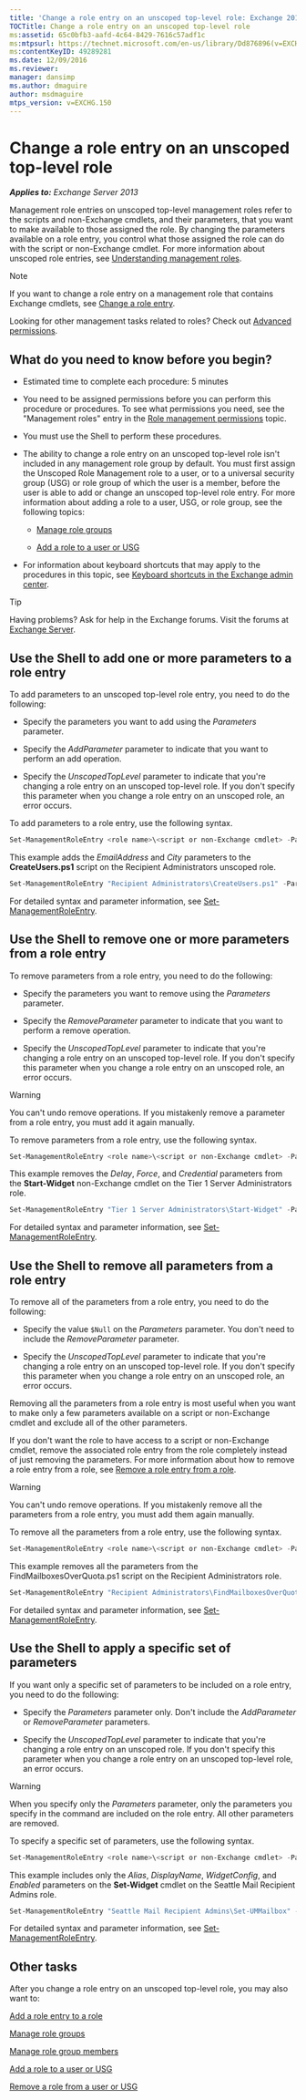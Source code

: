 ```yaml
---
title: 'Change a role entry on an unscoped top-level role: Exchange 2013 Help'
TOCTitle: Change a role entry on an unscoped top-level role
ms:assetid: 65c0bfb3-aafd-4c64-8429-7616c57adf1c
ms:mtpsurl: https://technet.microsoft.com/en-us/library/Dd876896(v=EXCHG.150)
ms:contentKeyID: 49289281
ms.date: 12/09/2016
ms.reviewer: 
manager: dansimp
ms.author: dmaguire
author: msdmaguire
mtps_version: v=EXCHG.150
---
```


# Change a role entry on an unscoped top-level role

_**Applies to:** Exchange Server 2013_

Management role entries on unscoped top-level management roles refer to the scripts and non-Exchange cmdlets, and their parameters, that you want to make available to those assigned the role. By changing the parameters available on a role entry, you control what those assigned the role can do with the script or non-Exchange cmdlet. For more information about unscoped role entries, see [Understanding management roles](understanding-management-roles-exchange-2013-help.md).

> [!NOTE]
> If you want to change a role entry on a management role that contains Exchange cmdlets, see <A href="change-a-role-entry-exchange-2013-help.md">Change a role entry</A>.

Looking for other management tasks related to roles? Check out [Advanced permissions](advanced-permissions-exchange-2013-help.md).

## What do you need to know before you begin?

- Estimated time to complete each procedure: 5 minutes

- You need to be assigned permissions before you can perform this procedure or procedures. To see what permissions you need, see the "Management roles" entry in the [Role management permissions](role-management-permissions-exchange-2013-help.md) topic.

- You must use the Shell to perform these procedures.

- The ability to change a role entry on an unscoped top-level role isn't included in any management role group by default. You must first assign the Unscoped Role Management role to a user, or to a universal security group (USG) or role group of which the user is a member, before the user is able to add or change an unscoped top-level role entry. For more information about adding a role to a user, USG, or role group, see the following topics:

  - [Manage role groups](manage-role-groups-exchange-2013-help.md)

  - [Add a role to a user or USG](add-a-role-to-a-user-or-usg-exchange-2013-help.md)

- For information about keyboard shortcuts that may apply to the procedures in this topic, see [Keyboard shortcuts in the Exchange admin center](keyboard-shortcuts-in-the-exchange-admin-center-2013-help.md).

> [!TIP]
> Having problems? Ask for help in the Exchange forums. Visit the forums at [Exchange Server](https://go.microsoft.com/fwlink/p/?linkid=60612).

## Use the Shell to add one or more parameters to a role entry

To add parameters to an unscoped top-level role entry, you need to do the following:

- Specify the parameters you want to add using the *Parameters* parameter.

- Specify the *AddParameter* parameter to indicate that you want to perform an add operation.

- Specify the *UnscopedTopLevel* parameter to indicate that you're changing a role entry on an unscoped top-level role. If you don't specify this parameter when you change a role entry on an unscoped role, an error occurs.

To add parameters to a role entry, use the following syntax.

```powershell
Set-ManagementRoleEntry <role name>\<script or non-Exchange cmdlet> -Parameters <parameter 1>, <parameter 2>, <parameter...> -AddParameter -UnscopedTopLevel
```

This example adds the *EmailAddress* and *City* parameters to the **CreateUsers.ps1** script on the Recipient Administrators unscoped role.

```powershell
Set-ManagementRoleEntry "Recipient Administrators\CreateUsers.ps1" -Parameters EmailAddress, City -AddParameter -UnscopedTopLevel
```

For detailed syntax and parameter information, see [Set-ManagementRoleEntry](https://technet.microsoft.com/en-us/library/dd351162\(v=exchg.150\)).

## Use the Shell to remove one or more parameters from a role entry

To remove parameters from a role entry, you need to do the following:

- Specify the parameters you want to remove using the *Parameters* parameter.

- Specify the *RemoveParameter* parameter to indicate that you want to perform a remove operation.

- Specify the *UnscopedTopLevel* parameter to indicate that you're changing a role entry on an unscoped top-level role. If you don't specify this parameter when you change a role entry on an unscoped role, an error occurs.

> [!WARNING]
> You can't undo remove operations. If you mistakenly remove a parameter from a role entry, you must add it again manually.

To remove parameters from a role entry, use the following syntax.

```powershell
Set-ManagementRoleEntry <role name>\<script or non-Exchange cmdlet> -Parameters <parameter 1>, <parameter 2>, <parameter...> -RemoveParameter -UnscopedTopLevel
```

This example removes the *Delay*, *Force*, and *Credential* parameters from the **Start-Widget** non-Exchange cmdlet on the Tier 1 Server Administrators role.

```powershell
Set-ManagementRoleEntry "Tier 1 Server Administrators\Start-Widget" -Parameters Delay, Force, Credential -RemoveParameter -UnscopedTopLevel
```

For detailed syntax and parameter information, see [Set-ManagementRoleEntry](https://technet.microsoft.com/en-us/library/dd351162\(v=exchg.150\)).

## Use the Shell to remove all parameters from a role entry

To remove all of the parameters from a role entry, you need to do the following:

- Specify the value `$Null` on the *Parameters* parameter. You don't need to include the *RemoveParameter* parameter.

- Specify the *UnscopedTopLevel* parameter to indicate that you're changing a role entry on an unscoped top-level role. If you don't specify this parameter when you change a role entry on an unscoped role, an error occurs.

Removing all the parameters from a role entry is most useful when you want to make only a few parameters available on a script or non-Exchange cmdlet and exclude all of the other parameters.

If you don't want the role to have access to a script or non-Exchange cmdlet, remove the associated role entry from the role completely instead of just removing the parameters. For more information about how to remove a role entry from a role, see [Remove a role entry from a role](remove-a-role-entry-from-a-role-exchange-2013-help.md).

> [!WARNING]
> You can't undo remove operations. If you mistakenly remove all the parameters from a role entry, you must add them again manually.

To remove all the parameters from a role entry, use the following syntax.

```powershell
Set-ManagementRoleEntry <role name>\<script or non-Exchange cmdlet> -Parameters $Null -UnscopedTopLevel
```

This example removes all the parameters from the FindMailboxesOverQuota.ps1 script on the Recipient Administrators role.

```powershell
Set-ManagementRoleEntry "Recipient Administrators\FindMailboxesOverQuota.ps1" -Parameters $Null -UnscopedTopLevel
```

For detailed syntax and parameter information, see [Set-ManagementRoleEntry](https://technet.microsoft.com/en-us/library/dd351162\(v=exchg.150\)).

## Use the Shell to apply a specific set of parameters

If you want only a specific set of parameters to be included on a role entry, you need to do the following:

- Specify the *Parameters* parameter only. Don't include the *AddParameter* or *RemoveParameter* parameters.

- Specify the *UnscopedTopLevel* parameter to indicate that you're changing a role entry on an unscoped role. If you don't specify this parameter when you change a role entry on an unscoped top-level role, an error occurs.

> [!WARNING]
> When you specify only the <EM>Parameters</EM> parameter, only the parameters you specify in the command are included on the role entry. All other parameters are removed.

To specify a specific set of parameters, use the following syntax.

```powershell
Set-ManagementRoleEntry <role name>\<script or non-Exchange cmdlet> -Parameters <parameter 1>, <parameter 2>, <parameter...> -UnscopedTopLevel
```

This example includes only the *Alias*, *DisplayName*, *WidgetConfig*, and *Enabled* parameters on the **Set-Widget** cmdlet on the Seattle Mail Recipient Admins role.

```powershell
Set-ManagementRoleEntry "Seattle Mail Recipient Admins\Set-UMMailbox" -Parameters Alias, DisplayName, WidgetConfig, Enabled -UnscopedTopLevel
```

For detailed syntax and parameter information, see [Set-ManagementRoleEntry](https://technet.microsoft.com/en-us/library/dd351162\(v=exchg.150\)).

## Other tasks

After you change a role entry on an unscoped top-level role, you may also want to:

[Add a role entry to a role](add-a-role-entry-to-a-role-exchange-2013-help.md)

[Manage role groups](manage-role-groups-exchange-2013-help.md)

[Manage role group members](manage-role-group-members-exchange-2013-help.md)

[Add a role to a user or USG](add-a-role-to-a-user-or-usg-exchange-2013-help.md)

[Remove a role from a user or USG](remove-a-role-from-a-user-or-usg-exchange-2013-help.md)
